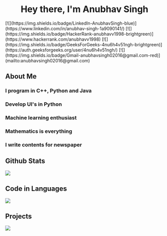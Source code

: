 <p>
<h1 align='center'>Hey there, I'm Anubhav Singh</h1>

</p>
<!--<img align='right' src='' width='200"'/>
-->
[![](https://img.shields.io/badge/LinkedIn-AnubhavSingh-blue)](https://www.linkedin.com/in/anubhav-singh-1a9090141/)
[![](https://img.shields.io/badge/HackerRank-anubhavv1998-brightgreen)](https://www.hackerrank.com/anubhavv1998)
[![](https://img.shields.io/badge/GeeksForGeeks-4nu6h4v51ngh-brightgreen)](https://auth.geeksforgeeks.org/user/4nu6h4v51ngh/)
[![](https://img.shields.io/badge/Gmail-anubhavsingh02016@gmail.com-red)](mailto:anubhavsingh02016@gmail.com)
<br>

<h2 align="top">About Me</h2>

### I program in C++, Python and Java

### Develop UI's in Python

### Machine learning enthusiast

### Mathematics is everything 

### I write contents for newspaper

<h2 style="block">Github Stats</h2>
<p width="100%">
<a href="https://github.com/4nu6h4v51ngh">
<img align="top" src="https://github-readme-stats.vercel.app/api?username=4nu6h4v51ngh&theme=highcontrast&show_icons=true&count_private=true" />
</a>
</p>

<h2 style="block">Code in Languages</h2>
<p width="100%">
<a href="https://github.com/4nu6h4v51ngh">
<img align="top" src="https://github-readme-stats.vercel.app/api/top-langs/?username=4nu6h4v51ngh&theme=highcontrast&show_icons=true&count_private=true&layout=compact"/>
</a>
</p>

<h2 style="block"> Projects</h2>
<p width="100%">
<a href="https://github.com/4nu6h4v51ngh/SAIRA-Desktop-Assistant">
<img align="top" src="https://github-readme-stats.vercel.app/api/pin/?username=4nu6h4v51ngh&repo=SAIRA-Desktop-Assistant&theme=highcontrast&show_icons=true&count_private=true&layout=compact"/>
</a>
</p>

<!--
Loan management project
<p width="100%">
<a href="https://github.com/4nu6h4v51ngh/name">
<img align="top" src="https://github-readme-stats.vercel.app/api/pin/?username=4nu6h4v51ngh&repo=name" />
</a>
</p>
-->


<!--
Here are some ideas to get you started:

- 🔭 I’m currently working on ...
- 🌱 I’m currently learning ...
- 👯 I’m looking to collaborate on ...
- 🤔 I’m looking for help with ...
- 💬 Ask me about ...
- 📫 How to reach me: ...
- 😄 Pronouns: ...
- ⚡ Fun fact: ...
-->
